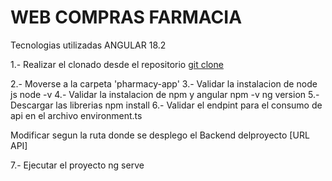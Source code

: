# WEB COMPRAS FARMACIA

Tecnologias utilizadas
 ANGULAR 18.2

 
1.- Realizar el clonado desde el repositorio
[git clone](https://github.com/kamaro600/carrito-compra-farmacia.git)

2.- Moverse a la carpeta 'pharmacy-app'
3.- Validar la instalacion de node js 
 node -v
4.- Validar la instalacion de npm y angular 
npm -v
ng version
5.- Descargar las librerias
npm install
6.- Validar el endpint para el consumo de api en el archivo environment.ts

Modificar segun la ruta donde se desplego el Backend delproyecto [URL API]

7.-  Ejecutar el proyecto
ng serve

